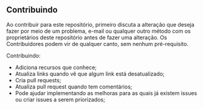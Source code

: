 ## Contribuindo

Ao contribuir para este repositório, primeiro discuta a alteração que deseja fazer por meio de um problema, e-mail ou qualquer outro método com os proprietários deste repositório antes de fazer uma alteração. Os Contribuidores podem vir de qualquer canto, sem nenhum pré-requisito.

Contribuindo:

- Adiciona recursos que conhece;
- Atualiza links quando vê que algum link está desatualizado;
- Cria pull requests;
- Atualiza pull request quando tem comentários;
- Pode ajudar implementando as melhoras para as quais já existem issues ou criar issues a serem priorizados;



